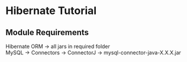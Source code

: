 # Hibernate Tutorial

## Module Requirements

Hibernate ORM -> all jars in required folder \
MySQL -> Connectors -> ConnectorJ -> mysql-connector-java-X.X.X.jar